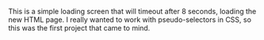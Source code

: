 This is a simple loading screen that will timeout after 8 seconds, loading the new HTML page. I really wanted to work with pseudo-selectors in CSS, so this was the first project that came to mind.